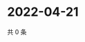 # 2022-04-21

共 0 条

<!-- BEGIN WEIBO -->
<!-- 最后更新时间 Thu Apr 21 2022 17:21:31 GMT+0800 (China Standard Time) -->

<!-- END WEIBO -->
